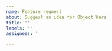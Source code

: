 ```yaml
---
name: Feature request
about: Suggest an idea for Object Wars
title: ''
labels: ''
assignees: ''

---
```



